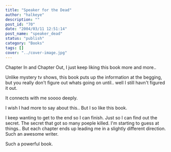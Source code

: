 ```yaml
---
title: "Speaker for the Dead"
author: "halkeye"
description: ""
post_id: "70"
date: "2004/03/11 12:51:14"
post_name: "speaker_dead"
status: "publish"
category: "Books"
tags: []
cover: "../cover-image.jpg"
---
```


Chapter In and Chapter Out, I just keep liking this book more and more..

Unlike mystery tv shows, this book puts up the information at the begging, but you really don't figure out whats going on until.. well I still havn't figured it out.

It connects with me soooo deeply.

I wish I had more to say about this.. But I so like this book.

I keep wanting to get to the end so I can finish. Just so I can find out the secret. The secret that got so many poeple killed. I'm starting to guess at things.. But each chapter ends up leading me in a slightly different direction. Such an awesome writer.

Such a powerful book.